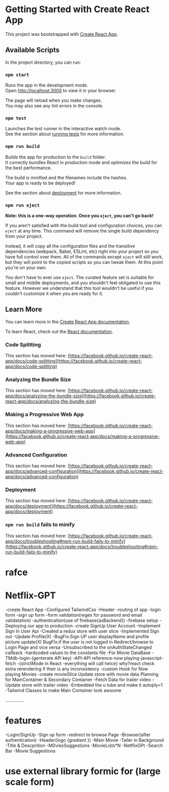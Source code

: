 # Getting Started with Create React App

This project was bootstrapped with [Create React App](https://github.com/facebook/create-react-app).

## Available Scripts

In the project directory, you can run:

### `npm start`

Runs the app in the development mode.\
Open [http://localhost:3000](http://localhost:3000) to view it in your browser.

The page will reload when you make changes.\
You may also see any lint errors in the console.

### `npm test`

Launches the test runner in the interactive watch mode.\
See the section about [running tests](https://facebook.github.io/create-react-app/docs/running-tests) for more information.

### `npm run build`

Builds the app for production to the `build` folder.\
It correctly bundles React in production mode and optimizes the build for the best performance.

The build is minified and the filenames include the hashes.\
Your app is ready to be deployed!

See the section about [deployment](https://facebook.github.io/create-react-app/docs/deployment) for more information.

### `npm run eject`

**Note: this is a one-way operation. Once you `eject`, you can't go back!**

If you aren't satisfied with the build tool and configuration choices, you can `eject` at any time. This command will remove the single build dependency from your project.

Instead, it will copy all the configuration files and the transitive dependencies (webpack, Babel, ESLint, etc) right into your project so you have full control over them. All of the commands except `eject` will still work, but they will point to the copied scripts so you can tweak them. At this point you're on your own.

You don't have to ever use `eject`. The curated feature set is suitable for small and middle deployments, and you shouldn't feel obligated to use this feature. However we understand that this tool wouldn't be useful if you couldn't customize it when you are ready for it.

## Learn More

You can learn more in the [Create React App documentation](https://facebook.github.io/create-react-app/docs/getting-started).

To learn React, check out the [React documentation](https://reactjs.org/).

### Code Splitting

This section has moved here: [https://facebook.github.io/create-react-app/docs/code-splitting](https://facebook.github.io/create-react-app/docs/code-splitting)

### Analyzing the Bundle Size

This section has moved here: [https://facebook.github.io/create-react-app/docs/analyzing-the-bundle-size](https://facebook.github.io/create-react-app/docs/analyzing-the-bundle-size)

### Making a Progressive Web App

This section has moved here: [https://facebook.github.io/create-react-app/docs/making-a-progressive-web-app](https://facebook.github.io/create-react-app/docs/making-a-progressive-web-app)

### Advanced Configuration

This section has moved here: [https://facebook.github.io/create-react-app/docs/advanced-configuration](https://facebook.github.io/create-react-app/docs/advanced-configuration)

### Deployment

This section has moved here: [https://facebook.github.io/create-react-app/docs/deployment](https://facebook.github.io/create-react-app/docs/deployment)

### `npm run build` fails to minify

This section has moved here: [https://facebook.github.io/create-react-app/docs/troubleshooting#npm-run-build-fails-to-minify](https://facebook.github.io/create-react-app/docs/troubleshooting#npm-run-build-fails-to-minify)
# rafce
# Netflix-GPT
-create React App
-Configured TailwindCss 
-Header
-routing of app
-login form
-sign up form
-form validation(regex for password and email validatation)
-authentication(use of firebase{asBackend})
-firebase setup
-Deploying our app to production
-create SignUp User Account
-Implement Sign In User Api
-Created a redux store with user slice
-Implemented Sign out
-Update Profile(X)
-BugFix:Sign UP user displayName and profile picture update(X)
BugFIx:if the user is not logged in  Redirect/browse to Login Page and vice versa
-Unsubscribed to the onAuthStateChanged callback
-hardcoded values to the constants file
-For Movie DataBase - TMdb-login-(genterate APi key)
-API-API reference-now playing-javascript-fetch
-{strictMode in React -everything will call twice}
why?react check extra rerendering if their is any inconsistency
-custom Hook for Now playing Movies
-create movieSlice
Update store with movie data
Planning for MainContainer & Secondary Container
-Fetch Data for trailer video
-Update store with trailer video
-Embedded the u tube  and make it autoply=1
-Tailwind Classes to make Main Container look awsome



...............
# features
-Login/SignUp
   -Sign up form
   -redirect to browse Page
-Browser(after authentication)
  -Header(logo {gradient })
  -Main Movie
      -Tailer in Background
      -Title & Descprition
      -M0viesSuggestions
         -MovieLists*N
-NetflixGPt
   -Search Bar
   -Movie Suggestions
   # use external library formic for (large scale form)
